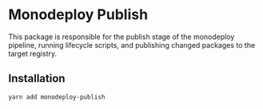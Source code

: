 # Monodeploy Publish

This package is responsible for the publish stage of the monodeploy pipeline, running lifecycle scripts, and publishing changed packages to the target registry.

## Installation

```sh
yarn add monodeploy-publish
```

